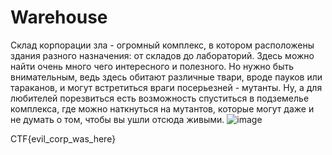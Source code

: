 # Warehouse
Склад корпорации зла - огромный комплекс, в котором расположены здания разного назначения: от складов до лабораторий. Здесь можно найти очень много чего интересного и полезного. Но нужно быть внимательным, ведь здесь обитают различные твари, вроде пауков или тараканов, и могут встретиться враги посерьезней - мутанты. Ну, а для любителей порезвиться есть возможность спуститься в подземелье комплекса, где можно наткнуться на мутантов, которые могут даже и не думать о том, чтобы вы ушли отсюда живыми.
![image](https://user-images.githubusercontent.com/92924926/138274025-80b428b4-8518-4f1b-8849-35702b1de8f0.png)

CTF{evil_corp_was_here}
